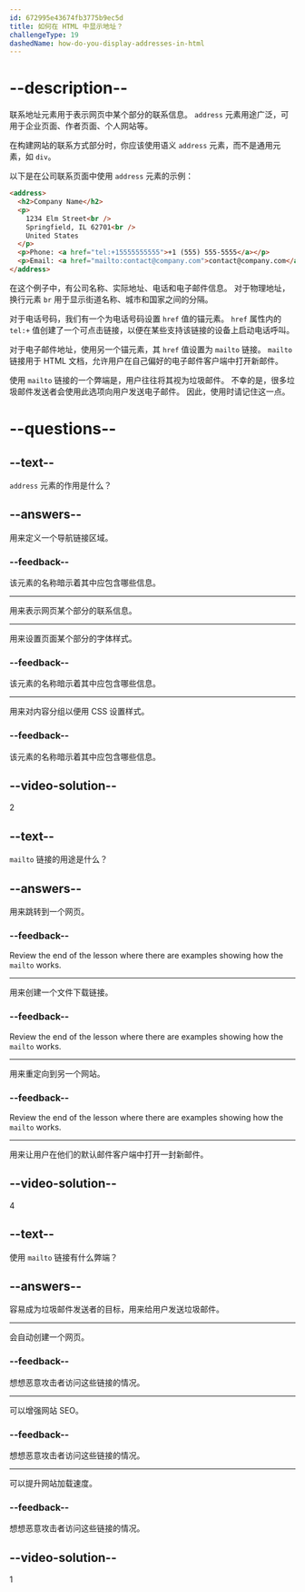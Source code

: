 ```yaml
---
id: 672995e43674fb3775b9ec5d
title: 如何在 HTML 中显示地址？
challengeType: 19
dashedName: how-do-you-display-addresses-in-html
---
```


# --description--

联系地址元素用于表示网页中某个部分的联系信息。 `address` 元素用途广泛，可用于企业页面、作者页面、个人网站等。

在构建网站的联系方式部分时，你应该使用语义 `address` 元素，而不是通用元素，如 `div`。

以下是在公司联系页面中使用 `address` 元素的示例：

```html
<address>
  <h2>Company Name</h2>
  <p>
    1234 Elm Street<br />
    Springfield, IL 62701<br />
    United States
  </p>
  <p>Phone: <a href="tel:+15555555555">+1 (555) 555-5555</a></p>
  <p>Email: <a href="mailto:contact@company.com">contact@company.com</a></p>
</address>
```

在这个例子中，有公司名称、实际地址、电话和电子邮件信息。 对于物理地址，换行元素 `br` 用于显示街道名称、城市和国家之间的分隔。

对于电话号码，我们有一个为电话号码设置 `href` 值的锚元素。 `href` 属性内的 `tel:+` 值创建了一个可点击链接，以便在某些支持该链接的设备上启动电话呼叫。

对于电子邮件地址，使用另一个锚元素，其 `href` 值设置为 `mailto` 链接。 `mailto` 链接用于 HTML 文档，允许用户在自己偏好的电子邮件客户端中打开新邮件。

使用 `mailto` 链接的一个弊端是，用户往往将其视为垃圾邮件。 不幸的是，很多垃圾邮件发送者会使用此选项向用户发送电子邮件。 因此，使用时请记住这一点。

# --questions--

## --text--

`address` 元素的作用是什么？

## --answers--

用来定义一个导航链接区域。

### --feedback--

该元素的名称暗示着其中应包含哪些信息。

---

用来表示网页某个部分的联系信息。

---

用来设置页面某个部分的字体样式。

### --feedback--

该元素的名称暗示着其中应包含哪些信息。

---

用来对内容分组以便用 CSS 设置样式。

### --feedback--

该元素的名称暗示着其中应包含哪些信息。

## --video-solution--

2

## --text--

`mailto` 链接的用途是什么？

## --answers--

用来跳转到一个网页。

### --feedback--

Review the end of the lesson where there are examples showing how the `mailto` works.

---

用来创建一个文件下载链接。

### --feedback--

Review the end of the lesson where there are examples showing how the `mailto` works.

---

用来重定向到另一个网站。

### --feedback--

Review the end of the lesson where there are examples showing how the `mailto` works.

---

用来让用户在他们的默认邮件客户端中打开一封新邮件。

## --video-solution--

4

## --text--

使用 `mailto` 链接有什么弊端？

## --answers--

容易成为垃圾邮件发送者的目标，用来给用户发送垃圾邮件。

---

会自动创建一个网页。

### --feedback--

想想恶意攻击者访问这些链接的情况。

---

可以增强网站 SEO。

### --feedback--

想想恶意攻击者访问这些链接的情况。

---

可以提升网站加载速度。

### --feedback--

想想恶意攻击者访问这些链接的情况。

## --video-solution--

1
